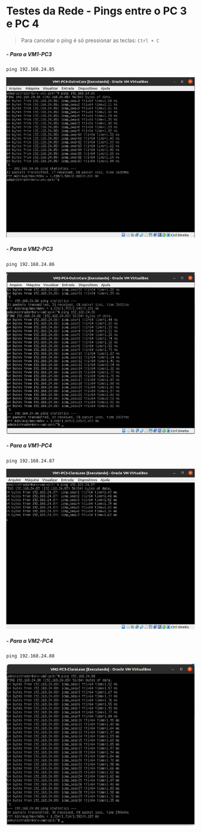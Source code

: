 # Testes da Rede - Pings entre o PC 3 e PC 4

> Para cancelar o ping é só pressionar as teclas: ``Ctrl + C``

##### - Para a VM1-PC3

    ping 192.168.24.85
    
<p align="center">    
<img src="/Projeto/Figuras/PC3/Passo5/vm1-pc3-ping.png" title="Testes de Ping" width="800" />

##### - Para a VM2-PC3

    ping 192.168.24.86
    
<p align="center">    
<img src="/Projeto/Figuras/PC3/Passo5/vm2-pc3-ping.png" title="Testes de Ping" width="800" />

##### - Para a VM1-PC4

    ping 192.168.24.87

<p align="center">
<img src="/Projeto/Figuras/PC4/Passo5/vm1-pc4-ping.png" title="Testes de Ping" width="800" />

##### - Para a VM2-PC4

    ping 192.168.24.88

<p align="center">    
<img src="/Projeto/Figuras/PC4/Passo5/vm2-pc4-ping.png" title="Testes de Ping" width="800" />
